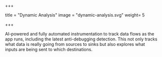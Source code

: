 +++

title = "Dynamic Analysis"
image = "dynamic-analysis.svg"
weight= 5

+++

AI-powered and fully automated instrumentation to track data flows as the app runs, including the latest anti-debugging detection. This not only tracks what data is really going from sources to sinks but also explores what inputs are being sent to which destinations.